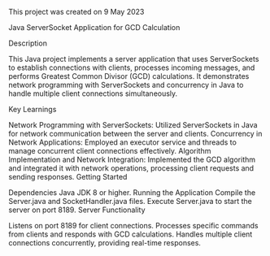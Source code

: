 This project was created on 9 May 2023

Java ServerSocket Application for GCD Calculation

Description

This Java project implements a server application that uses ServerSockets to establish connections with clients, processes incoming messages, and performs Greatest Common Divisor (GCD) calculations. It demonstrates network programming with ServerSockets and concurrency in Java to handle multiple client connections simultaneously.

Key Learnings

Network Programming with ServerSockets: Utilized ServerSockets in Java for network communication between the server and clients.
Concurrency in Network Applications: Employed an executor service and threads to manage concurrent client connections effectively.
Algorithm Implementation and Network Integration: Implemented the GCD algorithm and integrated it with network operations, processing client requests and sending responses.
Getting Started

Dependencies
Java JDK 8 or higher.
Running the Application
Compile the Server.java and SocketHandler.java files.
Execute Server.java to start the server on port 8189.
Server Functionality

Listens on port 8189 for client connections.
Processes specific commands from clients and responds with GCD calculations.
Handles multiple client connections concurrently, providing real-time responses.
